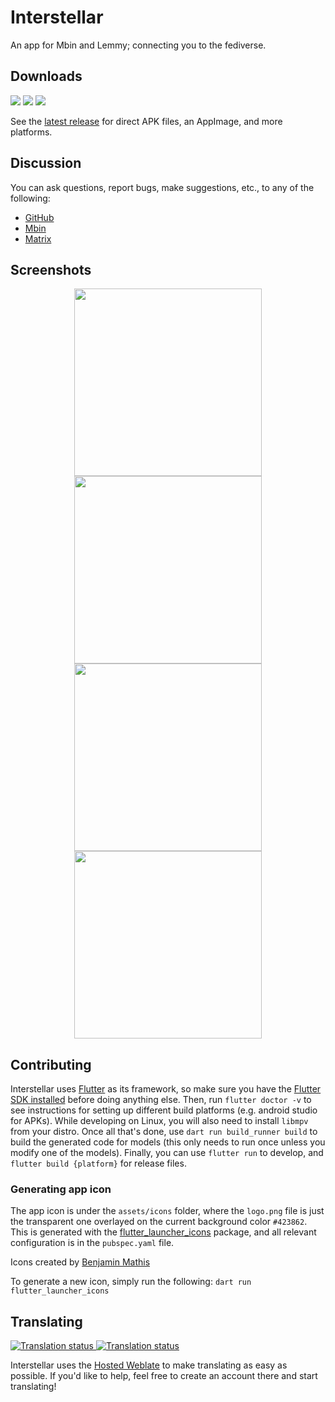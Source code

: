 # Interstellar

An app for Mbin and Lemmy; connecting you to the fediverse.

## Downloads

[![](assets/readme/GooglePlay-badge.png)](https://play.google.com/store/apps/details?id=one.jwr.interstellar)
[![](assets/readme/IzzyOnDroid-badge.png)](https://apt.izzysoft.de/fdroid/index/apk/one.jwr.interstellar)
[![](assets/readme/Flathub-badge.png)](https://flathub.org/apps/one.jwr.interstellar)

See the [latest release](https://github.com/jwr1/interstellar/releases/latest) for direct APK files, an AppImage, and more platforms.

## Discussion

You can ask questions, report bugs, make suggestions, etc., to any of the following:

- [GitHub](https://github.com/jwr1/interstellar/issues)
- [Mbin](https://kbin.earth/m/interstellar)
- [Matrix](https://matrix.to/#/#interstellar-space:matrix.org)

## Screenshots

<div align="center">
<img src="assets/screenshots/mobile-1.png" width="300"></img>
<img src="assets/screenshots/mobile-2.png"  width="300"></img>
<img src="assets/screenshots/mobile-3.png" width="300"></img>
<img src="assets/screenshots/mobile-4.png"  width="300"></img>
</div>

## Contributing

Interstellar uses [Flutter](https://flutter.dev) as its framework, so make sure you have the [Flutter SDK installed](https://docs.flutter.dev/get-started/install) before doing anything else. Then, run `flutter doctor -v` to see instructions for setting up different build platforms (e.g. android studio for APKs). While developing on Linux, you will also need to install `libmpv` from your distro. Once all that's done, use `dart run build_runner build` to build the generated code for models (this only needs to run once unless you modify one of the models). Finally, you can use `flutter run` to develop, and `flutter build {platform}` for release files.

### Generating app icon

The app icon is under the `assets/icons` folder, where the `logo.png` file is just the transparent one overlayed on the current background color `#423862`. This is generated with the [flutter_launcher_icons](https://pub.dev/packages/flutter_launcher_icons) package, and all relevant configuration is in the `pubspec.yaml` file.

Icons created by [Benjamin Mathis](https://github.com/BenjMathis1)

To generate a new icon, simply run the following: `dart run flutter_launcher_icons`

## Translating

<a href="https://hosted.weblate.org/engage/interstellar/">
<img src="https://hosted.weblate.org/widget/interstellar/interstellar/287x66-white.png" alt="Translation status" />
</a>

<a href="https://hosted.weblate.org/engage/interstellar/">
<img src="https://hosted.weblate.org/widget/interstellar/multi-auto.svg" alt="Translation status" />
</a>

Interstellar uses the [Hosted Weblate](https://hosted.weblate.org/engage/interstellar/) to make translating as easy as possible. If you'd like to help, feel free to create an account there and start translating!
